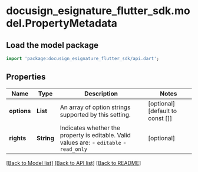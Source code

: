# docusign_esignature_flutter_sdk.model.PropertyMetadata

## Load the model package
```dart
import 'package:docusign_esignature_flutter_sdk/api.dart';
```

## Properties
Name | Type | Description | Notes
------------ | ------------- | ------------- | -------------
**options** | **List<String>** | An array of option strings supported by this setting. | [optional] [default to const []]
**rights** | **String** | Indicates whether the property is editable. Valid values are:  - `editable` - `read_only` | [optional] 

[[Back to Model list]](../README.md#documentation-for-models) [[Back to API list]](../README.md#documentation-for-api-endpoints) [[Back to README]](../README.md)


